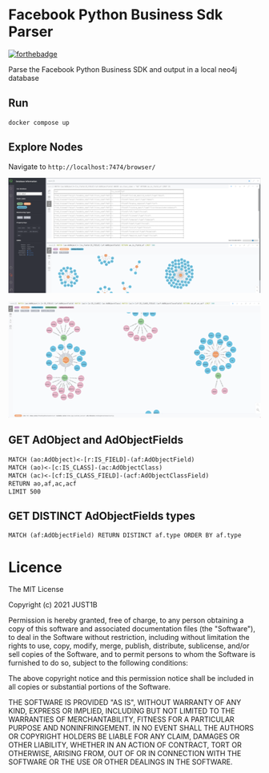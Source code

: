 # Facebook Python Business Sdk Parser

[![forthebadge](https://forthebadge.com/images/badges/made-with-python.svg)](https://forthebadge.com)

Parse the Facebook Python Business SDK and output in a local neo4j database

## Run

    docker compose up

## Explore Nodes

Navigate to `http://localhost:7474/browser/`

![index](https://github.com/Just1B/facebook-python-business-sdk-parser/raw/master/images/neo4j_nodes.png)

![index](https://github.com/Just1B/facebook-python-business-sdk-parser/raw/master/images/neof4j_adobject_fields_class.png)

## GET AdObject and AdObjectFields

```
MATCH (ao:AdObject)<-[r:IS_FIELD]-(af:AdObjectField)
MATCH (ao)<-[c:IS_CLASS]-(ac:AdObjectClass)
MATCH (ac)<-[cf:IS_CLASS_FIELD]-(acf:AdObjectClassField)
RETURN ao,af,ac,acf
LIMIT 500
```

## GET DISTINCT AdObjectFields types

```
MATCH (af:AdObjectField) RETURN DISTINCT af.type ORDER BY af.type
```

# Licence

The MIT License

Copyright (c) 2021 JUST1B

Permission is hereby granted, free of charge, to any person obtaining a copy
of this software and associated documentation files (the "Software"), to deal
in the Software without restriction, including without limitation the rights
to use, copy, modify, merge, publish, distribute, sublicense, and/or sell
copies of the Software, and to permit persons to whom the Software is
furnished to do so, subject to the following conditions:

The above copyright notice and this permission notice shall be included in
all copies or substantial portions of the Software.

THE SOFTWARE IS PROVIDED "AS IS", WITHOUT WARRANTY OF ANY KIND, EXPRESS OR
IMPLIED, INCLUDING BUT NOT LIMITED TO THE WARRANTIES OF MERCHANTABILITY,
FITNESS FOR A PARTICULAR PURPOSE AND NONINFRINGEMENT. IN NO EVENT SHALL THE
AUTHORS OR COPYRIGHT HOLDERS BE LIABLE FOR ANY CLAIM, DAMAGES OR OTHER
LIABILITY, WHETHER IN AN ACTION OF CONTRACT, TORT OR OTHERWISE, ARISING FROM,
OUT OF OR IN CONNECTION WITH THE SOFTWARE OR THE USE OR OTHER DEALINGS IN
THE SOFTWARE.
